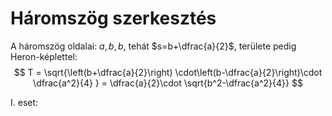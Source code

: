 # Háromszög szerkesztés

A háromszög oldalai: $a, b, b$, tehát $s=b+\dfrac{a}{2}$, területe pedig Heron-képlettel:
$$ T = \sqrt{\left(b+\dfrac{a}{2}\right) \cdot\left(b-\dfrac{a}{2}\right)\cdot \dfrac{a^2}{4} } = \dfrac{a}{2}\cdot \sqrt{b^2-\dfrac{a^2}{4}} $$

I. eset:

<!--stackedit_data:
eyJoaXN0b3J5IjpbLTkxNjIwOTM5Nyw3MzA5OTgxMTZdfQ==
-->